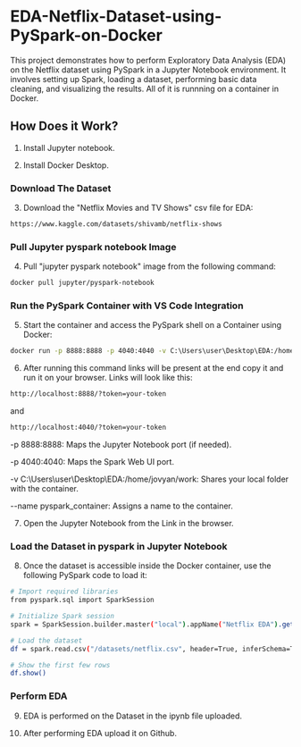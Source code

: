 # EDA-Netflix-Dataset-using-PySpark-on-Docker
This project demonstrates how to perform Exploratory Data Analysis (EDA) on the Netflix dataset using PySpark in a Jupyter Notebook environment. It involves setting up Spark, loading a dataset, performing basic data cleaning, and visualizing the results. All of it is runnning on a container in Docker.
##  How Does it Work?

1. Install Jupyter notebook. 

2. Install Docker Desktop.

### Download The Dataset

3. Download the "Netflix Movies and TV Shows" csv file for EDA:
```bash
https://www.kaggle.com/datasets/shivamb/netflix-shows 
```

### Pull Jupyter pyspark notebook Image

4. Pull "jupyter pyspark notebook" image from the following command:

```bash
docker pull jupyter/pyspark-notebook
```

### Run the PySpark Container with VS Code Integration

5. Start the container and access the PySpark shell on a Container using Docker:

```bash
docker run -p 8888:8888 -p 4040:4040 -v C:\Users\user\Desktop\EDA:/home/jovyan/work --name pyspark_container jupyter/pyspark-notebook
```

6. After running this command links will be present at the end copy it and run it on your browser. Links will look like this:

```bash
http://localhost:8888/?token=your-token
```
and

```bash
http://localhost:4040/?token=your-token
```

-p 8888:8888: Maps the Jupyter Notebook port (if needed).

-p 4040:4040: Maps the Spark Web UI port.

-v C:\Users\user\Desktop\EDA:/home/jovyan/work: Shares your local folder with the container.

--name pyspark_container: Assigns a name to the container.

7. Open the Jupyter Notebook from the Link in the browser.

### Load the Dataset in pyspark in Jupyter Notebook

8. Once the dataset is accessible inside the Docker container, use the following PySpark code to load it:

```bash
# Import required libraries
from pyspark.sql import SparkSession

# Initialize Spark session
spark = SparkSession.builder.master("local").appName("Netflix EDA").getOrCreate()

# Load the dataset
df = spark.read.csv("/datasets/netflix.csv", header=True, inferSchema=True)

# Show the first few rows
df.show()
```

### Perform EDA

9. EDA is performed on the Dataset in the ipynb file uploaded.

10. After performing EDA upload it on Github.
